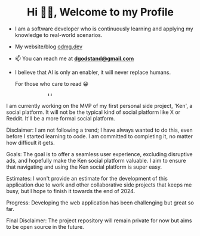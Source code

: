<h1 align="center">Hi 👋🏾, Welcome to my Profile</h1>

- I am a software developer who is continuously learning and applying my knowledge to real-world scenarios.

- My website/blog [odmg.dev](https://odmg.dev/)
- 📫 You can reach me at **dgodstand@gmail.com**

- I believe that AI is only an enabler, it will never replace humans.
  
   For those who care to read 😁
  
                  ⬇️⬇️
  
I am currently working on the MVP of my first personal side project, 'Ken', a social platform. It will not be the typical kind of social platform like X or Reddit. It'll be a more formal social platform. 

Disclaimer: I am not following a trend; I have always wanted to do this, even before I started learning to code. I am committed to completing it, no matter how difficult it gets.

Goals: The goal is to offer a seamless user experience, excluding disruptive ads, and hopefully make the Ken social platform valuable. I aim to ensure that navigating and using the Ken social platform is super easy. 

Estimates: I won't provide an estimate for the development of this application due to work and other collaborative side projects that keeps me busy, but I hope to finish it towards the end of 2024. 

Progress: Developing the web application has been challenging but great so far. 

Final Disclaimer: The project repository will remain private for now but aims to be open source in the future. 
